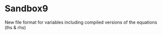 # Sandbox9
New file format for variables including compiled versions of the equations (lhs &amp; rhs)
